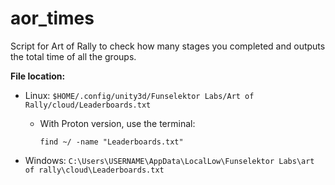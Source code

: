# aor_times

Script for Art of Rally to check how many stages you completed and outputs the total time of all the groups.

**File location:**
- Linux: `$HOME/.config/unity3d/Funselektor Labs/Art of Rally/cloud/Leaderboards.txt`
  - With Proton version, use the terminal:
    ```
    find ~/ -name "Leaderboards.txt"
    ```

- Windows: `C:\Users\USERNAME\AppData\LocalLow\Funselektor Labs\art of rally\cloud\Leaderboards.txt`
